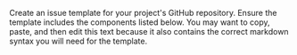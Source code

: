Create an issue template for your project's GitHub repository. Ensure the template includes the components listed below. You may want to copy, paste, and then edit this text because it also contains the correct markdown syntax you will need for the template.
